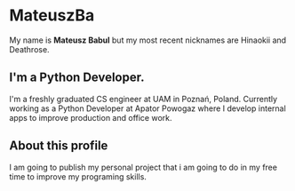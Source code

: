 #  **MateuszBa**
My name is **Mateusz Babul** but my most recent nicknames are Hinaokii and Deathrose.

## I'm a Python Developer.
I'm a freshly graduated CS engineer at UAM in Poznań, Poland. Currently working as a Python Developer at Apator Powogaz where I develop internal apps to improve production and office work.

## About this profile
I am going to publish my personal project that i am going to do in my free time to improve my programing skills. 
